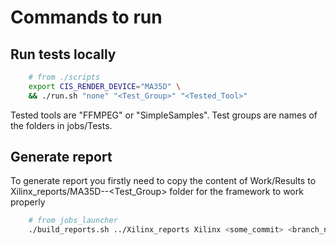 # Commands to run
## Run tests locally
```sh
    # from ./scripts
    export CIS_RENDER_DEVICE="MA35D" \
    && ./run.sh "none" "<Test_Group>" "<Tested_Tool>"
```
Tested tools are "FFMPEG" or "SimpleSamples".
Test groups are names of the folders in jobs/Tests.

## Generate report
To generate report you firstly need to copy the content of Work/Results to Xilinx_reports/MA35D-<OS-name>-<Test_Group> folder for the framework to work properly
```sh
    # from jobs_launcher
    ./build_reports.sh ../Xilinx_reports Xilinx <some_commit> <branch_name> "<commit_message>" "<Tested_Tool>"
```
